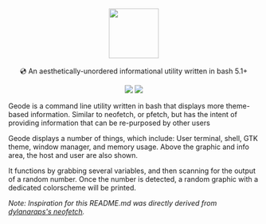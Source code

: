 <h3 align="center"><img src="https://cdn.discordapp.com/attachments/394962023634698261/849053244403613747/geode.png" height="100px"></h3>
<p align="center">💿 An aesthetically-unordered informational utility written in bash 5.1+</p>

<p align="center">
  <a href="https://github.com/rampus-bit/geode/blob/main/LICENSE.md"><img src="https://img.shields.io/badge/License-MIT-blueviolet"></a>
  <a href="https://github.com/rampus-bit/geode/issues"><img src="https://img.shields.io/badge/Release-v1.1.0-blueviolet"></a>
</p>

Geode is a command line utility written in bash that displays more theme-based information. Similar to neofetch, or pfetch, but
has the intent of providing information that can be re-purposed by other users

Geode displays a number of things, which include: User terminal, shell, GTK theme, window manager, and memory usage. Above the graphic and info area, the host and user are also shown.

It functions by grabbing several variables, and then scanning for the output of a random number. Once the number is detected, a random graphic with a dedicated colorscheme will be printed.

*Note: Inspiration for this README.md was directly derived from [dylanaraps's neofetch](https://github.com/dylanaraps/neofetch).*
